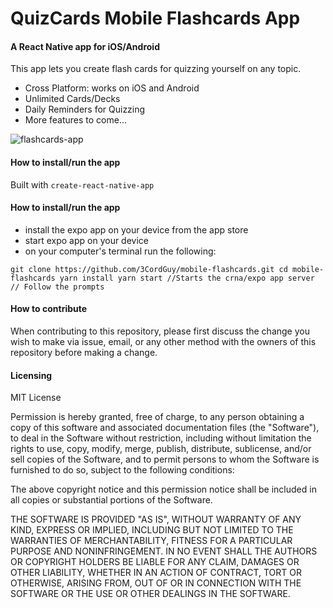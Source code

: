 # QuizCards Mobile Flashcards App
#### A React Native app for iOS/Android

This app lets you create flash cards for quizzing yourself on any topic.

- Cross Platform: works on iOS and Android
- Unlimited Cards/Decks
- Daily Reminders for Quizzing
- More features to come...

![flashcards-app](https://user-images.githubusercontent.com/30707961/33050046-83d7c734-ce28-11e7-8818-4a0997bbb025.jpg)

#### How to install/run the app
Built with `create-react-native-app`

#### How to install/run the app
- install the expo app on your device from the app store
- start expo app on your device
- on your computer's terminal run the following:

`
git clone https://github.com/3CordGuy/mobile-flashcards.git
cd mobile-flashcards
yarn install
yarn start //Starts the crna/expo app server
// Follow the prompts
`

#### How to contribute

When contributing to this repository, please first discuss the change you wish to make via issue, email, or any other method with the owners of this repository before making a change.

#### Licensing

MIT License

Permission is hereby granted, free of charge, to any person obtaining a copy of this software and associated documentation files (the "Software"), to deal in the Software without restriction, including without limitation the rights to use, copy, modify, merge, publish, distribute, sublicense, and/or sell copies of the Software, and to permit persons to whom the Software is furnished to do so, subject to the following conditions:

The above copyright notice and this permission notice shall be included in all copies or substantial portions of the Software.

THE SOFTWARE IS PROVIDED "AS IS", WITHOUT WARRANTY OF ANY KIND, EXPRESS OR IMPLIED, INCLUDING BUT NOT LIMITED TO THE WARRANTIES OF MERCHANTABILITY, FITNESS FOR A PARTICULAR PURPOSE AND NONINFRINGEMENT. IN NO EVENT SHALL THE AUTHORS OR COPYRIGHT HOLDERS BE LIABLE FOR ANY CLAIM, DAMAGES OR OTHER LIABILITY, WHETHER IN AN ACTION OF CONTRACT, TORT OR OTHERWISE, ARISING FROM, OUT OF OR IN CONNECTION WITH THE SOFTWARE OR THE USE OR OTHER DEALINGS IN THE SOFTWARE.